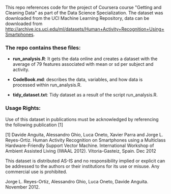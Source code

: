This repo references code for the project of Coursera course "Getting and Cleaning Data" as part of the Data Science Specialization. The dataset was downloaded from the UCI Machine Learning Repository, data can be downloaded from http://archive.ics.uci.edu/ml/datasets/Human+Activity+Recognition+Using+Smartphones.

### The repo contains these files:

- **run_analysis.R**: It gets the data online and creates a dataset with the average of 79 features associated with mean or sd per subject and activity. 

- **CodeBook.md**: describes the data, variables, and how data is processed within run_analysis.R. 

- **tidy_dataset.txt**: Tidy dataset as a result of the script run_analysis.R.  

### Usage Rights:

Use of this dataset in publications must be acknowledged by referencing the following publication [1] 

[1] Davide Anguita, Alessandro Ghio, Luca Oneto, Xavier Parra and Jorge L. Reyes-Ortiz. Human Activity Recognition on Smartphones using a Multiclass Hardware-Friendly Support Vector Machine. International Workshop of Ambient Assisted Living (IWAAL 2012). Vitoria-Gasteiz, Spain. Dec 2012

This dataset is distributed AS-IS and no responsibility implied or explicit can be addressed to the authors or their institutions for its use or misuse. Any commercial use is prohibited.

Jorge L. Reyes-Ortiz, Alessandro Ghio, Luca Oneto, Davide Anguita. November 2012.